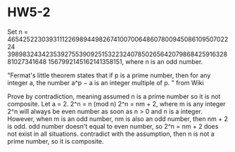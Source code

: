 HW5-2
=====
Set n = 46542522303931112269894498267410070064860780094508610950702224
3989832434235392755390925153223240785026564207986842591632881027341648
1567992145162141358151, where n is an odd number. 

"Fermat's little theorem states that if p is a prime number, then for any integer a, 
the number a^p − a is an integer multiple of p. " from Wiki

Prove by contradiction, meaning assumed n is a prime number so it is not composite. Let a = 2. 
2^n = n (mod n)
2^n = nm + 2, where m is any integer
2^n will always be even number as soon as n > 0 and n is a integer. However, when m is an odd number,
nm is also an odd number, then nm + 2 is odd.
odd number doesn't equal to even number, so 2^n = nm + 2 does not exist in all situations.
contradict with the assumption, then n is not a prime number, so it is composite. 
